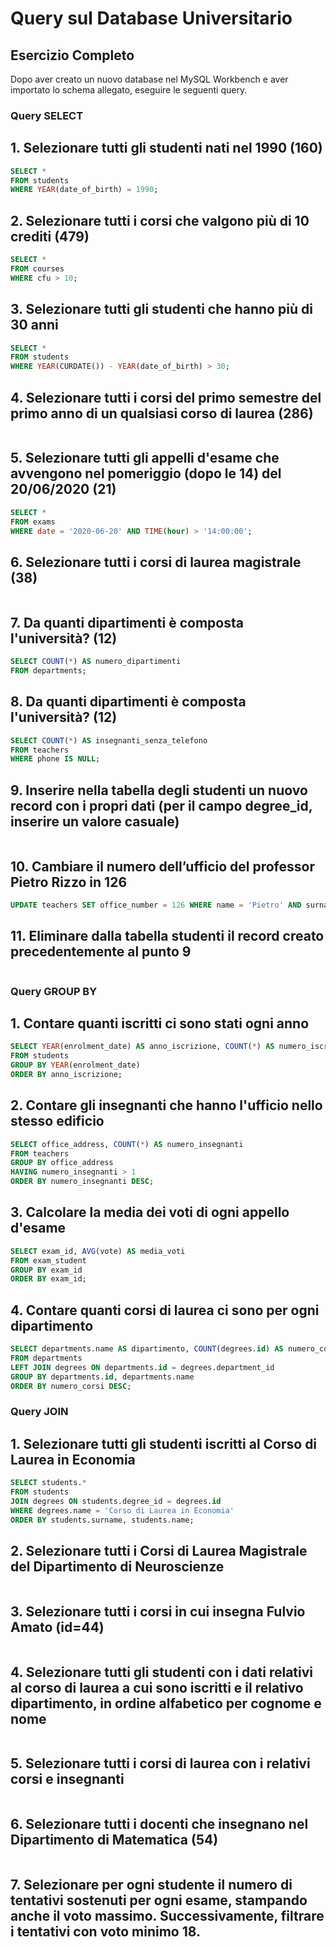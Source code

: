 # Query sul Database Universitario

## Esercizio Completo

Dopo aver creato un nuovo database nel MySQL Workbench e aver importato lo schema allegato, eseguire le seguenti query.

### Query SELECT

## 1. Selezionare tutti gli studenti nati nel 1990 (160)

```sql
SELECT * 
FROM students 
WHERE YEAR(date_of_birth) = 1990;
```

## 2. Selezionare tutti i corsi che valgono più di 10 crediti (479)

```sql
SELECT * 
FROM courses 
WHERE cfu > 10;
```

## 3. Selezionare tutti gli studenti che hanno più di 30 anni

```sql
SELECT * 
FROM students 
WHERE YEAR(CURDATE()) - YEAR(date_of_birth) > 30;
```

## 4. Selezionare tutti i corsi del primo semestre del primo anno di un qualsiasi corso di laurea (286)

```sql

```

## 5. Selezionare tutti gli appelli d'esame che avvengono nel pomeriggio (dopo le 14) del 20/06/2020 (21)

```sql
SELECT * 
FROM exams 
WHERE date = '2020-06-20' AND TIME(hour) > '14:00:00';
```

## 6.  Selezionare tutti i corsi di laurea magistrale (38)

```sql

```

## 7. Da quanti dipartimenti è composta l'università? (12)

```sql
SELECT COUNT(*) AS numero_dipartimenti 
FROM departments;
```

## 8. Da quanti dipartimenti è composta l'università? (12)

```sql
SELECT COUNT(*) AS insegnanti_senza_telefono 
FROM teachers 
WHERE phone IS NULL;
```

## 9. Inserire nella tabella degli studenti un nuovo record con i propri dati (per il campo degree_id, inserire un valore casuale)

```sql

```

## 10. Cambiare il numero dell’ufficio del professor Pietro Rizzo in 126

```sql
UPDATE teachers SET office_number = 126 WHERE name = 'Pietro' AND surname = 'Rizzo';
```

## 11. Eliminare dalla tabella studenti il record creato precedentemente al punto 9

```sql

```

### Query GROUP BY

## 1. Contare quanti iscritti ci sono stati ogni anno

```sql
SELECT YEAR(enrolment_date) AS anno_iscrizione, COUNT(*) AS numero_iscritti
FROM students
GROUP BY YEAR(enrolment_date)
ORDER BY anno_iscrizione;
```

## 2. Contare gli insegnanti che hanno l'ufficio nello stesso edificio
```sql
SELECT office_address, COUNT(*) AS numero_insegnanti
FROM teachers
GROUP BY office_address
HAVING numero_insegnanti > 1
ORDER BY numero_insegnanti DESC;
```

## 3. Calcolare la media dei voti di ogni appello d'esame

```sql
SELECT exam_id, AVG(vote) AS media_voti
FROM exam_student
GROUP BY exam_id
ORDER BY exam_id;
```

## 4. Contare quanti corsi di laurea ci sono per ogni dipartimento

```sql
SELECT departments.name AS dipartimento, COUNT(degrees.id) AS numero_corsi
FROM departments
LEFT JOIN degrees ON departments.id = degrees.department_id
GROUP BY departments.id, departments.name
ORDER BY numero_corsi DESC;
```

### Query JOIN

## 1. Selezionare tutti gli studenti iscritti al Corso di Laurea in Economia

```sql
SELECT students.*
FROM students
JOIN degrees ON students.degree_id = degrees.id
WHERE degrees.name = 'Corso di Laurea in Economia'
ORDER BY students.surname, students.name;
```

## 2. Selezionare tutti i Corsi di Laurea Magistrale del Dipartimento di Neuroscienze

```sql

```

## 3. Selezionare tutti i corsi in cui insegna Fulvio Amato (id=44)

```sql

```

## 4. Selezionare tutti gli studenti con i dati relativi al corso di laurea a cui sono iscritti e il relativo dipartimento, in ordine alfabetico per cognome e nome

```sql

```

## 5. Selezionare tutti i corsi di laurea con i relativi corsi e insegnanti

```sql

```

## 6. Selezionare tutti i docenti che insegnano nel Dipartimento di Matematica (54)

```sql

```

## 7. Selezionare per ogni studente il numero di tentativi sostenuti per ogni esame, stampando anche il voto massimo. Successivamente, filtrare i tentativi con voto minimo 18.

```sql

```
